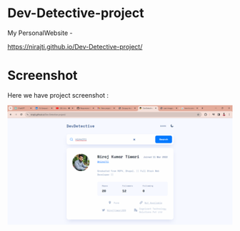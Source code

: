 # Dev-Detective-project

My PersonalWebsite - 

 https://nirajti.github.io/Dev-Detective-project/

 # Screenshot
Here we have project screenshot :

![screenshot](screenshort.png)
